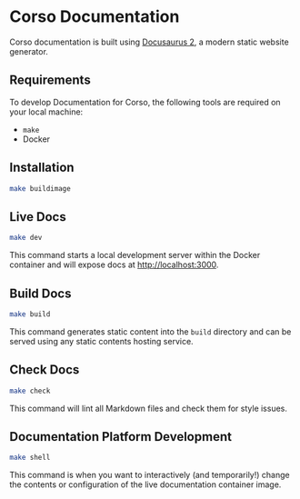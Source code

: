 # Corso Documentation

Corso documentation is built using [Docusaurus 2](https://docusaurus.io/), a modern static website generator.

## Requirements

To develop Documentation for Corso, the following tools are required on your local machine:

- `make`
- Docker

## Installation

```bash
make buildimage
```

## Live Docs

```bash
make dev
```

This command starts a local development server within the Docker container and will expose docs at [http://localhost:3000](http://localhost:3000).

## Build Docs

```bash
make build
```

This command generates static content into the `build` directory and can be served using any static contents hosting service.

## Check Docs

```bash
make check
```

This command will lint all Markdown files and check them for style issues.

## Documentation Platform Development

```bash
make shell
```

This command is when you want to interactively (and temporarily!) change the contents or
configuration of the live documentation container image.
